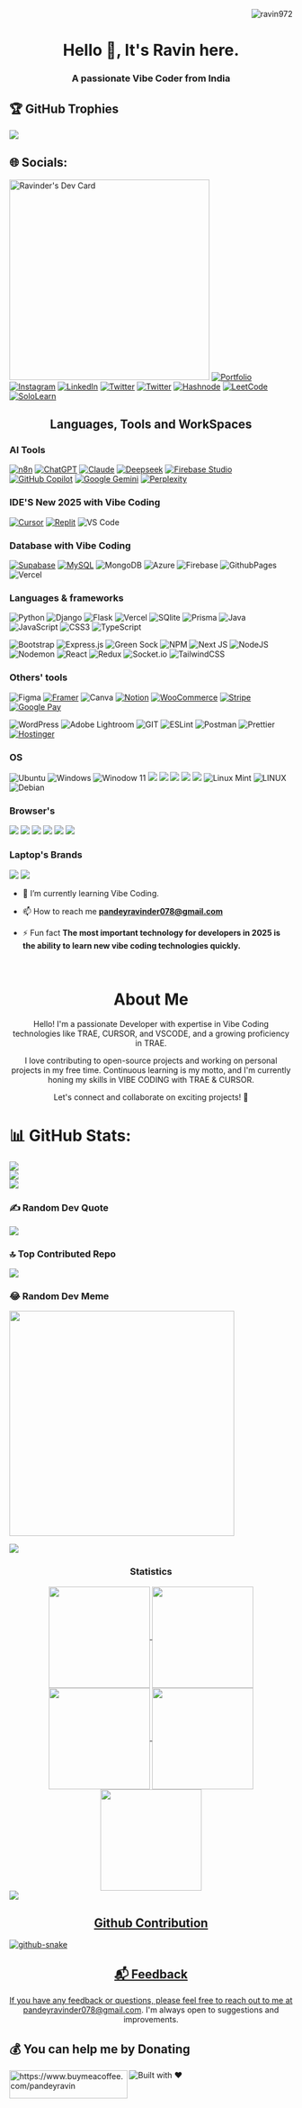 
<p align="right"> <img src="https://komarev.com/ghpvc/?username=ravin972&label=Profile%20views&color=0e75b6&style=flat" alt="ravin972" /> </p>


<h1 align="center">Hello 👋, It's Ravin here.</h1>
<h3 align="center">A passionate Vibe Coder from India</h3>

## 🏆 GitHub Trophies
![](https://github-profile-trophy.vercel.app/?username=ravin972&theme=discord&no-frame=false&no-bg=true&margin-w=4)

## 🌐 Socials:
<a href="https://app.daily.dev/ravinder65"><img src="https://api.daily.dev/devcards/v2/tfARAH3bQHIDdqoXw1DE1.png?type=default&r=4ta" width="356" alt="Ravinder's Dev Card"/></a>
[![Portfolio](https://img.shields.io/badge/Portfolio-255E63?style=for-the-badge&logo=About.me&logoColor=white)](https://sparkly-wisp-b300ce.netlify.app/)
[![Instagram](https://img.shields.io/badge/Instagram-E4405F?style=for-the-badge&logo=instagram&logoColor=white)](https://instagram.com/ravinpandey08) [![LinkedIn](https://img.shields.io/badge/LinkedIn-0077B5?style=for-the-badge&logo=linkedin&logoColor=white)](https://www.linkedin.com/in/ravinder-pandey-56041b187/) [![Twitter](https://img.shields.io/badge/X-000000?style=for-the-badge&logo=x&logoColor=white)](https://twitter.com/ravinpandey8) [![Twitter](https://img.shields.io/badge/Twitter-1DA1F2?style=for-the-badge&logo=twitter&logoColor=white)](https://twitter.com/ravinpandey8)
[![Hashnode](https://img.shields.io/badge/Hashnode-2962FF?style=for-the-badge&logo=hashnode&logoColor=white)](https://hashnode.com/https://ravinpandey.hashnode.dev/) [![LeetCode](https://img.shields.io/badge/-LeetCode-FFA116?style=for-the-badge&logo=LeetCode&logoColor=black)](https://www.leetcode.com/https://leetcode.com/ravin08/)
[![SoloLearn](https://img.shields.io/badge/-Sololearn-3a464b?style=for-the-badge&logo=Sololearn&logoColor=white)](https://www.sololearn.com/profile/15744969)


<h2 align="center">Languages, Tools and WorkSpaces</h2>
<h3>AI Tools</h3>

[![n8n](https://img.shields.io/badge/n8n-blue?style=for-the-badge&logo=n8n&logoColor=white)](https://n8n.io/)
[![ChatGPT](https://img.shields.io/badge/ChatGPT-74aa9c?logo=openai&logoColor=white)](#) [![Claude](https://img.shields.io/badge/Claude-D97757?logo=claude&logoColor=fff)](#) [![Deepseek](https://custom-icon-badges.demolab.com/badge/Deepseek-4D6BFF?logo=deepseek&logoColor=fff)](#) [![Firebase Studio](https://custom-icon-badges.demolab.com/badge/Firebase%20Studio-F66C21?logo=firebase-studio&logoColor=fff)](#) [![GitHub Copilot](https://img.shields.io/badge/GitHub%20Copilot-000?logo=githubcopilot&logoColor=fff)](#) [![Google Gemini](https://img.shields.io/badge/Google%20Gemini-886FBF?logo=googlegemini&logoColor=fff)](#) [![Perplexity](https://img.shields.io/badge/Perplexity-1FB8CD?logo=perplexity&logoColor=fff)](#)

<h3>IDE'S New 2025 with Vibe Coding</h3>

[![Cursor](https://custom-icon-badges.demolab.com/badge/Cursor-000000?logo=cursor-ai-white)](#) [![Replit](https://img.shields.io/badge/Replit-F26207?logo=replit&logoColor=fff)](#) ![VS Code](https://img.shields.io/badge/Visual_Studio_Code-0078D4?style=for-the-badge&logo=visual%20studio%20code&logoColor=white)

<h3>Database with Vibe Coding</h3>

[![Supabase](https://img.shields.io/badge/Supabase-3FCF8E?logo=supabase&logoColor=fff)](#) [![MySQL](https://img.shields.io/badge/MySQL-4479A1?logo=mysql&logoColor=fff)](#) ![MongoDB](https://img.shields.io/badge/MongoDB-%234ea94b.svg?style=for-the-badge&logo=mongodb&logoColor=white) ![Azure](https://img.shields.io/badge/azure-%230072C6.svg?style=for-the-badge&logo=microsoftazure&logoColor=white) ![Firebase](https://img.shields.io/badge/firebase-%23039BE5.svg?style=for-the-badge&logo=firebase) ![GithubPages](https://img.shields.io/badge/github%20pages-121013?style=for-the-badge&logo=github&logoColor=white) ![Vercel](https://img.shields.io/badge/vercel-%23000000.svg?style=for-the-badge&logo=vercel&logoColor=white) 

<h3>Languages & frameworks</h3>


![Python](https://img.shields.io/badge/Python-3776AB?style=for-the-badge&logo=python&logoColor=white) ![Django](https://img.shields.io/badge/Django-092E20?style=for-the-badge&logo=django&logoColor=white) ![Flask](https://img.shields.io/badge/Flask-000000?style=for-the-badge&logo=flask&logoColor=white) ![Vercel](https://img.shields.io/badge/Vercel-000000?style=for-the-badge&logo=vercel&logoColor=white) ![SQlite](https://img.shields.io/badge/SQLite-07405E?style=for-the-badge&logo=sqlite&logoColor=white) ![Prisma](https://img.shields.io/badge/Prisma-3982CE?style=for-the-badge&logo=Prisma&logoColor=white) 
![Java](https://img.shields.io/badge/java-%23ED8B00.svg?style=for-the-badge&logo=openjdk&logoColor=white) ![JavaScript](https://img.shields.io/badge/javascript-%23323330.svg?style=for-the-badge&logo=javascript&logoColor=%23F7DF1E) ![CSS3](https://img.shields.io/badge/css3-%231572B6.svg?style=for-the-badge&logo=css3&logoColor=white) ![TypeScript](https://img.shields.io/badge/typescript-%23007ACC.svg?style=for-the-badge&logo=typescript&logoColor=white) 

![Bootstrap](https://img.shields.io/badge/bootstrap-%238511FA.svg?style=for-the-badge&logo=bootstrap&logoColor=white) ![Express.js](https://img.shields.io/badge/express.js-%23404d59.svg?style=for-the-badge&logo=express&logoColor=%2361DAFB) ![Green Sock](https://img.shields.io/badge/green%20sock-88CE02?style=for-the-badge&logo=greensock&logoColor=white) ![NPM](https://img.shields.io/badge/NPM-%23CB3837.svg?style=for-the-badge&logo=npm&logoColor=white) ![Next JS](https://img.shields.io/badge/Next-black?style=for-the-badge&logo=next.js&logoColor=white) ![NodeJS](https://img.shields.io/badge/node.js-6DA55F?style=for-the-badge&logo=node.js&logoColor=white) ![Nodemon](https://img.shields.io/badge/NODEMON-%23323330.svg?style=for-the-badge&logo=nodemon&logoColor=%BBDEAD) ![React](https://img.shields.io/badge/react-%2320232a.svg?style=for-the-badge&logo=react&logoColor=%2361DAFB) ![Redux](https://img.shields.io/badge/redux-%23593d88.svg?style=for-the-badge&logo=redux&logoColor=white) ![Socket.io](https://img.shields.io/badge/Socket.io-black?style=for-the-badge&logo=socket.io&badgeColor=010101) ![TailwindCSS](https://img.shields.io/badge/tailwindcss-%2338B2AC.svg?style=for-the-badge&logo=tailwind-css&logoColor=white) 

<h3>Others' tools</h3>

![Figma](https://img.shields.io/badge/figma-%23F24E1E.svg?style=for-the-badge&logo=figma&logoColor=white) [![Framer](https://img.shields.io/badge/Framer-05F?logo=framer&logoColor=fff)](#) ![Canva](https://img.shields.io/badge/Canva-%2300C4CC.svg?style=for-the-badge&logo=Canva&logoColor=white)  [![Notion](https://img.shields.io/badge/Notion-000?logo=notion&logoColor=fff)](#)
[![WooCommerce](https://img.shields.io/badge/WooCommerce-96588A?logo=woocommerce&logoColor=fff)](#) [![Stripe](https://img.shields.io/badge/Stripe-5851DD?logo=stripe&logoColor=fff)](#) [![Google Pay](https://img.shields.io/badge/Google%20Pay-4285F4?logo=googlepay&logoColor=fff)](#)

![WordPress](https://img.shields.io/badge/WordPress-%23117AC9.svg?style=for-the-badge&logo=WordPress&logoColor=white) ![Adobe Lightroom](https://img.shields.io/badge/Adobe%20Lightroom-31A8FF.svg?style=for-the-badge&logo=Adobe%20Lightroom&logoColor=white) ![GIT](https://img.shields.io/badge/Git-fc6d26?style=for-the-badge&logo=git&logoColor=white) ![ESLint](https://img.shields.io/badge/ESLint-4B3263?style=for-the-badge&logo=eslint&logoColor=white) ![Postman](https://img.shields.io/badge/Postman-FF6C37?style=for-the-badge&logo=postman&logoColor=white) ![Prettier](https://img.shields.io/badge/prettier-1A2C34?style=for-the-badge&logo=prettier&logoColor=F7BA3E)
[![Hostinger](https://img.shields.io/badge/Hostinger-673DE6?logo=hostinger&logoColor=fff)](#)

<h3>OS</h3>

![Ubuntu](https://img.shields.io/badge/Ubuntu-E95420?style=for-the-badge&logo=ubuntu&logoColor=white) ![Windows](https://img.shields.io/badge/Windows-0078D6?style=for-the-badge&logo=windows&logoColor=white) ![Winodow 11](https://img.shields.io/badge/Windows_11-0078d4?style=for-the-badge&logo=windows-11&logoColor=white) ![](https://img.shields.io/badge/windows%20terminal-4D4D4D?style=for-the-badge&logo=windows%20terminal&logoColor=white) ![](https://img.shields.io/badge/powershell-5391FE?style=for-the-badge&logo=powershell&logoColor=white) ![](https://img.shields.io/badge/GNU%20Bash-4EAA25?style=for-the-badge&logo=GNU%20Bash&logoColor=white) ![](https://img.shields.io/badge/GIT-E44C30?style=for-the-badge&logo=git&logoColor=white) ![](https://img.shields.io/badge/Github%20Actions-282a2e?style=for-the-badge&logo=githubactions&logoColor=367cfe) ![Linux Mint](https://img.shields.io/badge/Linux_Mint-87CF3E?style=for-the-badge&logo=linux-mint&logoColor=white) ![LINUX](https://img.shields.io/badge/Linux-FCC624?style=for-the-badge&logo=linux&logoColor=black)  ![Debian](https://img.shields.io/badge/Debian-A81D33?style=for-the-badge&logo=debian&logoColor=white) 

<h3>Browser's</h3>

![](https://img.shields.io/badge/Tor_Browser-7D4698?style=for-the-badge&logo=Tor-Browser&logoColor=white) ![](https://img.shields.io/badge/Microsoft_Edge-0078D7?style=for-the-badge&logo=Microsoft-edge&logoColor=white) ![](https://img.shields.io/badge/Google_chrome-4285F4?style=for-the-badge&logo=Google-chrome&logoColor=white) ![](https://img.shields.io/badge/Firefox_Browser-FF7139?style=for-the-badge&logo=Firefox-Browser&logoColor=white) ![](https://img.shields.io/badge/DuckDuckGo-DE5833?style=for-the-badge&logo=DuckDuckGo&logoColor=white) ![](https://img.shields.io/badge/Brave-FF1B2D?style=for-the-badge&logo=Brave&logoColor=white) 

<h3>Laptop's Brands</h3>

![](https://img.shields.io/badge/acer%20laptop-83B81A?style=for-the-badge&logo=acer&logoColor=white) ![](https://img.shields.io/badge/hp%20laptop-0096D6?style=for-the-badge&logo=hp&logoColor=white) ![]()
<br>
 - 🌱 I’m currently learning Vibe Coding.

 - 📫 How to reach me **pandeyravinder078@gmail.com**
  
 - ⚡ Fun fact **The most important technology for developers in 2025 is the ability to learn new vibe coding technologies quickly.**
<br>

<!--About me-->
<h1 align = "center"> About Me </h1>
<div align = "center">
<p align="center">
Hello! I'm a passionate Developer with expertise in Vibe Coding technologies like TRAE, CURSOR, and VSCODE, and a growing proficiency in TRAE.</p>
<p align="center">
I love contributing to open-source projects and working on personal projects in my free time. Continuous learning is my motto, and I'm currently honing my skills in VIBE CODING with TRAE & CURSOR.</p>
<p align="center">
Let's connect and collaborate on exciting projects! 👊
</p>
</div>

# 📊 GitHub Stats:
![](https://github-readme-stats.vercel.app/api?username=ravin972&theme=great-gatsby&hide_border=false&include_all_commits=true&count_private=true)<br/>
![](https://github-readme-streak-stats.herokuapp.com/?user=ravin972&theme=great-gatsby&hide_border=false)<br/>
![](https://github-readme-stats.vercel.app/api/top-langs/?username=ravin972&theme=great-gatsby&hide_border=false&include_all_commits=true&count_private=true&layout=compact)



### ✍️ Random Dev Quote
![](https://quotes-github-readme.vercel.app/api?type=horizontal&theme=merko)

### 🔝 Top Contributed Repo
![](https://github-contributor-stats.vercel.app/api?username=ravin972&limit=5&theme=apprentice&combine_all_yearly_contributions=true)

### 😂 Random Dev Meme
<img src='https://randommeme-five.vercel.app/' style="height: 400px;"/>



<img src="https://user-images.githubusercontent.com/73097560/115834477-dbab4500-a447-11eb-908a-139a6edaec5c.gif"><h3 align="center">Statistics</h3>
<div align="center">
<a href="https://github.com/ravin972">
<img align="center" src="http://github-profile-summary-cards.vercel.app/api/cards/stats?username=ravin972&theme=2077" height="180em" />
<img align="center" src="http://github-profile-summary-cards.vercel.app/api/cards/most-commit-language?username=ravin972&theme=2077" height="180em" />
<img align="center" src="http://github-profile-summary-cards.vercel.app/api/cards/repos-per-language?username=ravin972&theme=2077" height="180em" />
<img align="center" src="http://github-profile-summary-cards.vercel.app/api/cards/productive-time?username=ravin972&theme=2077" height="180em" />
<img align="center" src="http://github-profile-summary-cards.vercel.app/api/cards/profile-details?username=ravin972&theme=2077" height="180em" />
</div>
<!-- <img src="https://user-images.githubusercontent.com/73097560/115834477-dbab4500-a447-11eb-908a-139a6edaec5c.gif"><h2 align="left">⚡Activity Graph:</h2>
<img align="center" src="https://github-readme-activity-graph.vercel.app/graph?username=ravin972&theme=high-contrast"/> -->

<img src="https://user-images.githubusercontent.com/73097560/115834477-dbab4500-a447-11eb-908a-139a6edaec5c.gif">

<h2 align="center"> Github Contribution </h2>
<picture>
  <source media="(prefers-color-scheme: dark)" srcset="https://cdn.jsdelivr.net/gh/ravin972/ravin972@output/github-contribution-grid-snake-dark.svg" />
  <source media="(prefers-color-scheme: light)" srcset="https://github.com/ravin972/ravin972/blob/output/github-contribution-grid-snake.svg" />
  <img alt="github-snake" src="github-snake.svg" />
</picture>

<h2 align="center">📬 Feedback</h2>

<p align="center">
  If you have any feedback or questions, please feel free to reach out to me at <a href="mailto:pandeyravinder078@gmail.com">pandeyravinder078@gmail.com</a>. I'm always open to suggestions and improvements.
</p>

## 💰 You can help me by Donating
<p><a href="https://www.buymeacoffee.com/https://www.buymeacoffee.com/pandeyravin"> <img align="left" src="https://cdn.buymeacoffee.com/buttons/v2/default-yellow.png" height="50" width="210" alt="https://www.buymeacoffee.com/pandeyravin" /></a></p> 


![Built with ❤️](http://ForTheBadge.com/images/badges/built-with-love.svg)
